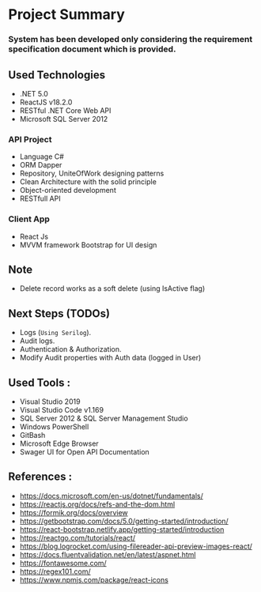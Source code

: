 # Project Summary

### System has been developed only considering the requirement specification document which is provided.

## Used Technologies

- .NET 5.0
- ReactJS v18.2.0
- RESTful .NET Core Web API
- Microsoft SQL Server 2012

###  API Project
-  Language C#
-  ORM Dapper
-  Repository, UniteOfWork designing patterns
-  Clean Architecture with the solid principle
-  Object-oriented development
-  RESTfull API
 
### Client App
-  React Js
-  MVVM framework Bootstrap for UI design

## Note

- Delete record works as a soft delete (using IsActive flag)

##  Next Steps (TODOs)
- Logs (`Using Serilog`).
- Audit logs.
- Authentication & Authorization.
- Modify Audit properties with Auth data (logged in User)

##  Used Tools :
- Visual Studio 2019
- Visual Studio Code v1.169
- SQL Server 2012 & SQL Server Management Studio
- Windows PowerShell
- GitBash
- Microsoft Edge Browser
- Swager UI for Open API Documentation

##  References :

- https://docs.microsoft.com/en-us/dotnet/fundamentals/
- https://reactjs.org/docs/refs-and-the-dom.html
- https://formik.org/docs/overview
- https://getbootstrap.com/docs/5.0/getting-started/introduction/
- https://react-bootstrap.netlify.app/getting-started/introduction
- https://reactgo.com/tutorials/react/
- https://blog.logrocket.com/using-filereader-api-preview-images-react/
- https://docs.fluentvalidation.net/en/latest/aspnet.html
- https://fontawesome.com/
- https://regex101.com/
- https://www.npmjs.com/package/react-icons
